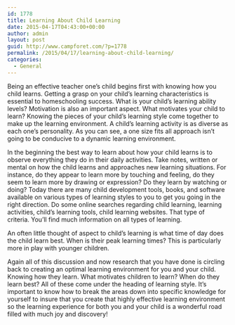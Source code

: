 ```yaml
---
id: 1778
title: Learning About Child Learning
date: 2015-04-17T04:43:00+00:00
author: admin
layout: post
guid: http://www.campforet.com/?p=1778
permalink: /2015/04/17/learning-about-child-learning/
categories:
  - General
---
```

Being an effective teacher one&#8217;s child begins first with knowing how you child learns. Getting a grasp on your child&#8217;s learning characteristics is essential to homeschooling success. What is your child&#8217;s learning ability levels? Motivation is also an important aspect. What motivates your child to learn? Knowing the pieces of your child&#8217;s learning style come together to make up the learning environment. A child&#8217;s learning activity is as diverse as each one&#8217;s personality. As you can see, a one size fits all approach isn&#8217;t going to be conducive to a dynamic learning environment. 

In the beginning the best way to learn about how your child learns is to observe everything they do in their daily activities. Take notes, written or mental on how the child learns and approaches new learning situations. For instance, do they appear to learn more by touching and feeling, do they seem to learn more by drawing or expression? Do they learn by watching or doing? Today there are many child development tools, books, and software available on various types of learning styles to you to get you going in the right direction. Do some online searches regarding child learning, learning activities, child&#8217;s learning tools, child learning websites. That type of criteria. You&#8217;ll find much information on all types of learning. 

An often little thought of aspect to child&#8217;s learning is what time of day does the child learn best. When is their peak learning times? This is particularly more in play with younger children. 

Again all of this discussion and now research that you have done is circling back to creating an optimal learning environment for you and your child. Knowing how they learn. What motivates children to learn? When do they learn best? All of these come under the heading of learning style. It&#8217;s important to know how to break the areas down into specific knowledge for yourself to insure that you create that highly effective learning environment so the learning experience for both you and your child is a wonderful road filled with much joy and discovery!